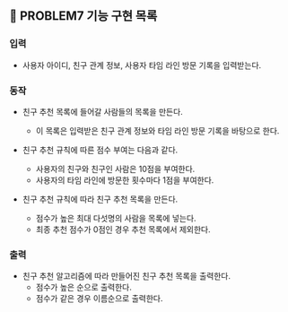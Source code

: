 ## 🚀 PROBLEM7 기능 구현 목록

### 입력

- 사용자 아이디, 친구 관계 정보, 사용자 타임 라인 방문 기록을 입력받는다.

### 동작

- 친구 추천 목록에 들어갈 사람들의 목록을 만든다.
  - 이 목록은 입력받은 친구 관계 정보와 타임 라인 방문 기록을 바탕으로 한다.

- 친구 추천 규칙에 따른 점수 부여는 다음과 같다.
  - 사용자의 친구와 친구인 사람은 10점을 부여한다.
  - 사용자의 타임 라인에 방문한 횟수마다 1점을 부여한다.

- 친구 추천 규칙에 따라 친구 추천 목록을 만든다.
  - 점수가 높은 최대 다섯명의 사람을 목록에 넣는다. 
  - 최종 추천 점수가 0점인 경우 추천 목록에서 제외한다.

### 출력

- 친구 추천 알고리즘에 따라 만들어진 친구 추천 목록을 출력한다.
    - 점수가 높은 순으로 출력한다.
    - 점수가 같은 경우 이름순으로 출력한다.